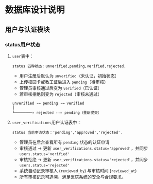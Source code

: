 # 数据库设计说明

## 用户与认证模块
### status用户状态
1. `user`表中：
    ```
    status 四种状态：unverified,pending,verified,rejected.
    ```
   - 用户注册后默认为 `unverified`（未认证，初始状态）
   - 上传校园卡或教工证后进入 `pending`（待审核）
   - 管理员审核通过后变为 `verified`（已认证）
   - 若审核拒绝则变为 `rejected`（审核未通过）
    ```状态流转逻辑
    unverified -→ pending -→ verified
    │
    └────────→ rejected --→ pending（重新提交）
    ```
2. `user_verifications`用户认证表中：
    ```
   status 当前申请状态：'pending','approved','rejected'.
   ```
   - 管理员在后台查看所有 `pending` 状态的认证申请
   - 审核通过 → 更新 `user_verifications.status='approved'`，并同步 `users.status='verified'`
   - 审核拒绝 → 更新 `user_verifications.status='rejected'`，并同步 `users.status='rejected'`
   - 系统自动记录审核人 (`reviewed_by`) 与审核时间 (`reviewed_at`)
   - 所有审核记录可追溯，满足医院系统的安全与合规要求。
    